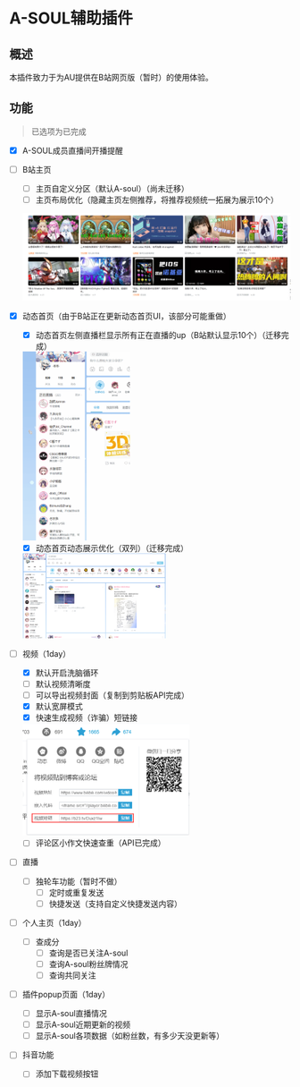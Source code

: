 # A-SOUL辅助插件

## 概述

本插件致力于为AU提供在B站网页版（暂时）的使用体验。



## 功能

> 已选项为已完成

- [x] A-SOUL成员直播间开播提醒

- [ ] B站主页
  - [ ] 主页自定义分区（默认A-soul）（尚未迁移）
  - [ ] 主页布局优化（隐藏主页左侧推荐，将推荐视频统一拓展为展示10个）
  
  ![image-20220502000548619](./README.assets/image-20220502000548619.png)
  
- [x] 动态首页（由于B站正在更新动态首页UI，该部分可能重做）
  - [x] 动态首页左侧直播栏显示所有正在直播的up（B站默认显示10个）（迁移完成）
  
  <img src="./README.assets/%E4%BE%A7%E8%BE%B9liver.gif" alt="侧边liver" style="zoom:33%;" />
  
  - [x] 动态首页动态展示优化（双列）（迁移完成）
  
  <img src="./README.assets/image-20220501225214575.png" alt="image-20220501225214575" style="zoom: 25%;" />
  
- [ ] 视频（1day）
  - [x] 默认开启洗脑循环
  - [ ] 默认视频清晰度
  - [ ] 可以导出视频封面（复制到剪贴板API完成）
  - [x] 默认宽屏模式
  - [x] 快速生成视频（诈骗）短链接
  
  <img src="./README.assets/image-20220501224946645.png" alt="image-20220501224946645" style="zoom: 50%;" />
  
  - [ ] 评论区小作文快速查重（API已完成）
  
- [ ] 直播
  - [ ] 独轮车功能（暂时不做）
    - [ ] 定时或重复发送
    - [ ] 快捷发送（支持自定义快捷发送内容）
  
- [ ] 个人主页（1day）
  - [ ] 查成分
    - [ ] 查询是否已关注A-soul
    - [ ] 查询A-soul粉丝牌情况
    - [ ] 查询共同关注
  
- [ ] 插件popup页面（1day）
  - [ ] 显示A-soul直播情况
  - [ ] 显示A-soul近期更新的视频
  - [ ] 显示A-soul各项数据（如粉丝数，有多少天没更新等）
  
- [ ] 抖音功能
  - [ ] 添加下载视频按钮